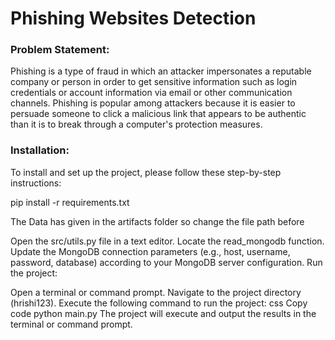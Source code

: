 # Phishing Websites Detection

### Problem Statement:
Phishing is a type of fraud in which an attacker impersonates a reputable company or
person in order to get sensitive information such as login credentials or account
information via email or other communication channels. Phishing is popular among
attackers because it is easier to persuade someone to click a malicious link that appears
to be authentic than it is to break through a computer's protection measures.

### Installation:
To install and set up the project, please follow these step-by-step instructions:



pip install -r requirements.txt

The Data has given in the artifacts folder so change the file path before 

Open the src/utils.py file in a text editor.
Locate the read_mongodb function.
Update the MongoDB connection parameters (e.g., host, username, password, database) according to your MongoDB server configuration.
Run the project:

Open a terminal or command prompt.
Navigate to the project directory (hrishi123).
Execute the following command to run the project:
css
Copy code
python main.py
The project will execute and output the results in the terminal or command prompt.
